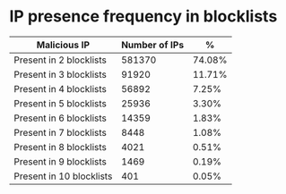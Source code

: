 # IP presence frequency in blocklists
| Malicious IP | Number of IPs | % |
|----|----|----|
| Present in 2 blocklists | 581370 | 74.08% |
| Present in 3 blocklists | 91920 | 11.71% |
| Present in 4 blocklists | 56892 | 7.25% |
| Present in 5 blocklists | 25936 | 3.30% |
| Present in 6 blocklists | 14359 | 1.83% |
| Present in 7 blocklists | 8448 | 1.08% |
| Present in 8 blocklists | 4021 | 0.51% |
| Present in 9 blocklists | 1469 | 0.19% |
| Present in 10 blocklists | 401 | 0.05% |
